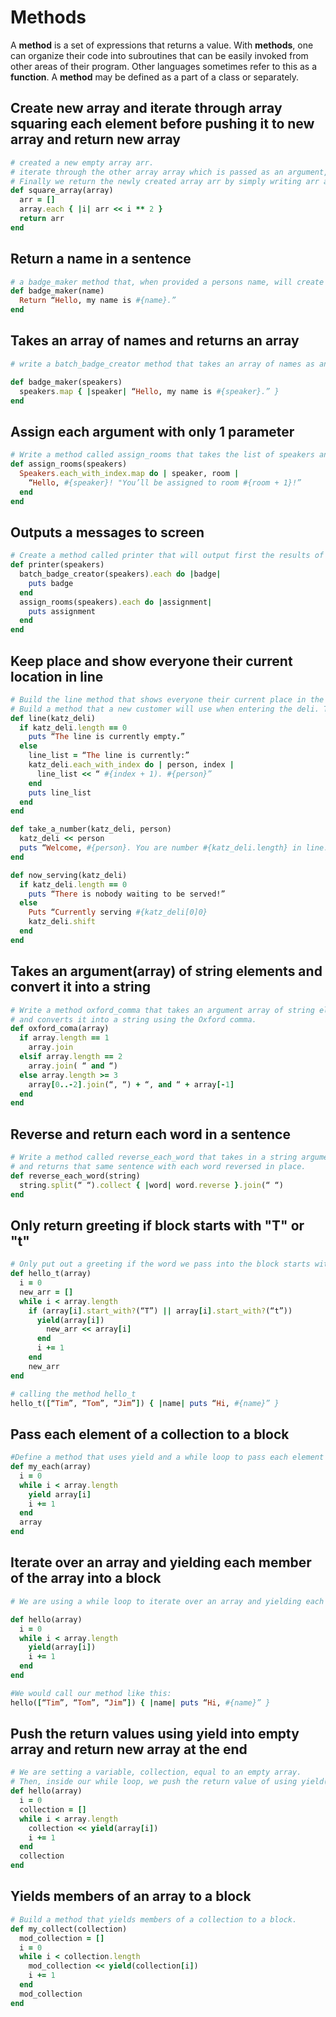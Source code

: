 # Methods

A **method** is a set of expressions that returns a value. With **methods**, one can organize their code into subroutines that can be easily invoked from other areas of their program. Other languages sometimes refer to this as a **function**. A **method** may be defined as a part of a class or separately.

## Create new array and iterate through array squaring each element before pushing it to new array and return new array

```ruby
# created a new empty array arr.
# iterate through the other array array which is passed as an argument, squaring each element before pushing it (using <<) into our new array arr.
# Finally we return the newly created array arr by simply writing arr as the final line in the method block.
def square_array(array)
  arr = []
  array.each { |i| arr << i ** 2 }
  return arr
end
```

## Return a name in a sentence

```ruby
# a badge_maker method that, when provided a persons name, will create and return this message:
def badge_maker(name)
  Return “Hello, my name is #{name}.”
end
```

## Takes an array of names and returns an array

```ruby
# write a batch_badge_creator method that takes an array of names as an argument and returns an array of badge messages:

def badge_maker(speakers)
  speakers.map { |speaker| “Hello, my name is #{speaker}.” }
end
```

## Assign each argument with only 1 parameter 

```ruby
# Write a method called assign_rooms that takes the list of speakers and assigns each speaker to a room. Make sure that each room only has one speaker:
def assign_rooms(speakers)
  Speakers.each_with_index.map do | speaker, room |
    “Hello, #{speaker}! "You’ll be assigned to room #{room + 1}!”
  end
end
```

## Outputs a messages to screen

```ruby
# Create a method called printer that will output first the results of the batch_badge_creator method and then of the assign_rooms method to the screen:
def printer(speakers)
  batch_badge_creator(speakers).each do |badge|
    puts badge
  end
  assign_rooms(speakers).each do |assignment|
    puts assignment
  end
end
```

## Keep place and show everyone their current location in line

```ruby
# Build the line method that shows everyone their current place in the line. If there is nobody in line, it should say "The line is currently empty.".
# Build a method that a new customer will use when entering the deli. The take_a_numbermethod should accept two arguments, the array for the current line of people (katz_deli), #and a string containing the name of the person wishing to join the line. The method should return the persons name along with their position in line. Top-Tip: Remember that #people like to count from 1, not from 0 ("zero") like computers. Build the now_serving method which should call out (i.e. puts) the next person in line and then remove them #from the front. If there is nobody in line, it should call out (puts) that "There is nobody waiting to be served!".
def line(katz_deli)
  if katz_deli.length == 0
    puts “The line is currently empty.”
  else
    line_list = “The line is currently:”
    katz_deli.each_with_index do | person, index |
      line_list << “ #{index + 1). #{person}”
    end
    puts line_list
  end
end

def take_a_number(katz_deli, person)
  katz_deli << person
  puts “Welcome, #{person}. You are number #{katz_deli.length} in line.”
end

def now_serving(katz_deli)
  if katz_deli.length == 0
    puts “There is nobody waiting to be served!”
  else
    Puts “Currently serving #{katz_deli[0]0}
    katz_deli.shift
  end
end
```

## Takes an argument\(array\) of string elements and convert it into a string

```ruby
# Write a method oxford_comma that takes an argument array of string elements 
# and converts it into a string using the Oxford comma.
def oxford_coma(array)
  if array.length == 1
    array.join
  elsif array.length == 2
    array.join( “ and “)
  else array.length >= 3
    array[0..-2].join(“, “) + “, and “ + array[-1]
  end
end
```

## Reverse and return each word in a sentence

```ruby
# Write a method called reverse_each_word that takes in a string argument of a sentence 
# and returns that same sentence with each word reversed in place.
def reverse_each_word(string)
  string.split(“ “).collect { |word| word.reverse }.join(“ “)
end
```

## Only return greeting if block starts with "T" or "t"  

```ruby
# Only put out a greeting if the word we pass into the block starts with the letter "T".
def hello_t(array)
  i = 0
  new_arr = []
  while i < array.length
    if (array[i].start_with?(“T”) || array[i].start_with?(“t”))
      yield(array[i])
        new_arr << array[i]
      end
      i += 1
    end
    new_arr
end

# calling the method hello_t
hello_t([“Tim”, “Tom”, “Jim”]) { |name| puts “Hi, #{name}” }
```

## Pass each element of a collection to a block

```ruby
#Define a method that uses yield and a while loop to pass each element of a collection to a block.
def my_each(array)
  i = 0
  while i < array.length
    yield array[i]
    i += 1
  end
  array
end
```

## Iterate over an array and yielding each member of the array into a block

```ruby
# We are using a while loop to iterate over an array and yielding each member of the array in turn to a block:

def hello(array)
  i = 0
  while i < array.length
    yield(array[i])
    i += 1
  end
end

#We would call our method like this:
hello([“Tim”, “Tom”, “Jim”]) { |name| puts “Hi, #{name}” }
```

## Push the return values using yield into empty array and return new array at the end

```ruby
# We are setting a variable, collection, equal to an empty array.
# Then, inside our while loop, we push the return value of using yield(array[i]) into that collection array and return that new collection at the end:
def hello(array)
  i = 0
  collection = []
  while i < array.length
    collection << yield(array[i])
    i += 1
  end
  collection
end
```

## Yields members of an array to a block

```ruby
# Build a method that yields members of a collection to a block.
def my_collect(collection)
  mod_collection = []
  i = 0
  while i < collection.length
    mod_collection << yield(collection[i])
    i += 1
  end
  mod_collection
end
```

